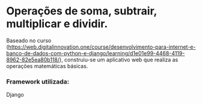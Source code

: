 # Operações de soma, subtrair, multiplicar e dividir.

Baseado no curso (https://web.digitalinnovation.one/course/desenvolvimento-para-internet-e-banco-de-dados-com-python-e-django/learning/d1e01e99-4468-4119-8962-82e5ea80b118/), construiu-se um aplicativo web que realiza as operações matemáticas básicas.

### Framework utilizada:
Django
